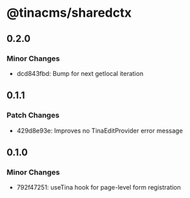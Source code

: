 # @tinacms/sharedctx

## 0.2.0

### Minor Changes

- dcd843fbd: Bump for next getlocal iteration

## 0.1.1

### Patch Changes

- 429d8e93e: Improves no TinaEditProvider error message

## 0.1.0

### Minor Changes

- 792f47251: useTina hook for page-level form registration
